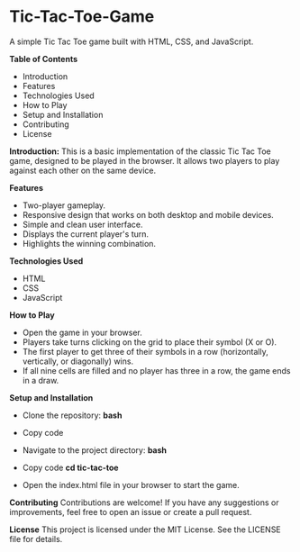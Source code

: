 # Tic-Tac-Toe-Game

A simple Tic Tac Toe game built with HTML, CSS, and JavaScript.

**Table of Contents**
* Introduction
* Features
* Technologies Used
* How to Play
* Setup and Installation
* Contributing
* License


**Introduction:**
This is a basic implementation of the classic Tic Tac Toe game, designed to be played in the browser. It allows two players to play against each other on the same device.

**Features**
- Two-player gameplay.
- Responsive design that works on both desktop and mobile devices.
- Simple and clean user interface.
- Displays the current player's turn.
- Highlights the winning combination.

**Technologies Used**
- HTML
- CSS
- JavaScript
  
**How to Play**
- Open the game in your browser.
- Players take turns clicking on the grid to place their symbol (X or O).
- The first player to get three of their symbols in a row (horizontally, vertically, or diagonally) wins.
- If all nine cells are filled and no player has three in a row, the game ends in a draw.


**Setup and Installation**
- Clone the repository:
**bash**

- Copy code


- Navigate to the project directory:
**bash**

- Copy code
**cd tic-tac-toe**

- Open the index.html file in your browser to start the game.


**Contributing**
Contributions are welcome! If you have any suggestions or improvements, feel free to open an issue or create a pull request.

**License**
This project is licensed under the MIT License. See the LICENSE file for details.
